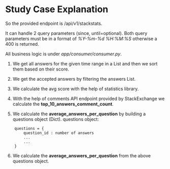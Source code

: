 # Study Case Explanation

So the provided endpoint is /api/v1/stackstats.

It can handle 2 query parameters (since, until=optional). Both query parameters must be in a format
of _%Y-%m-%d %H:%M:%S_ otherwise a 400 is returned.

All business logic is under _app/consumer/consumer.py_.

1. We get all answers for the given time range in a List and then we sort them based on their score.

2. We get the accepted answers by filtering the answers List.
3. We calculate the avg score with the help of statistics library.
4. With the help of comments API endpoint provided by StackExchange we calculate the **top_10_answers_comment_count**.
5. We calculate the **average_answers_per_question** by building a questions object (Dict).
questions object: <br/>
```
    questions = {
        question_id : number of answers
        ...
        ...
    }   
```
6. We calculate the **average_answers_per_question** from the above questions object.
    
